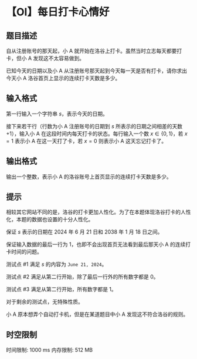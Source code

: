 # 【OI】每日打卡心情好

## 题目描述

自从注册账号的那天起，小 A 就开始在洛谷上打卡。虽然当时立志每天都要打卡，但小 A 发现这不太容易做到。

已知今天的日期以及小 A 从注册账号那天起到今天每一天是否有打卡，请你求出今天小 A 洛谷首页上显示的连续打卡天数是多少。

## 输入格式

第一行输入一个字符串 $s$，表示今天的日期。

接下来若干行（行数为小 A 注册账号的日期到 $s$ 所表示的日期之间相差的天数 $+1$），输入小 A 在这段时间内每天打卡的状态。每行输入一个数 $x\in\{0,1\}$，若 $x=1$ 表示小 A 在这一天打了卡，若 $x=0$ 则表示小 A 这天忘记打卡了。

## 输出格式

输出一个整数，表示小 A 的洛谷账号上首页显示的连续打卡天数是多少。

## 提示

相较其它网站不同的是，洛谷的打卡更加人性化。为了在本题体现洛谷打卡的人性化，本题的数据也设置的十分人性化。

保证 $s$ 表示的日期在 $2024$ 年 $6$ 月 $21$ 日和 $2038$ 年 $1$ 月 $18$ 日之间。

保证输入数据的最后一行为 $1$，也即不会出现首页无法看到最后那天小 A 的连续打卡时间的问题。

测试点 #1 满足 $s$ 的内容为 `June 21, 2024`。

测试点 #2 满足从第二行开始，除了最后一行外的所有数字都是 $0$。

测试点 #3 满足从第二行开始，所有数字都是 $1$。

对于剩余的测试点，无特殊性质。

小 A 原本想弄个自动打卡机，但是在某道题目中小 A 发现这不符合洛谷的规则。

## 时空限制

时间限制: 1000 ms
内存限制: 512 MB
